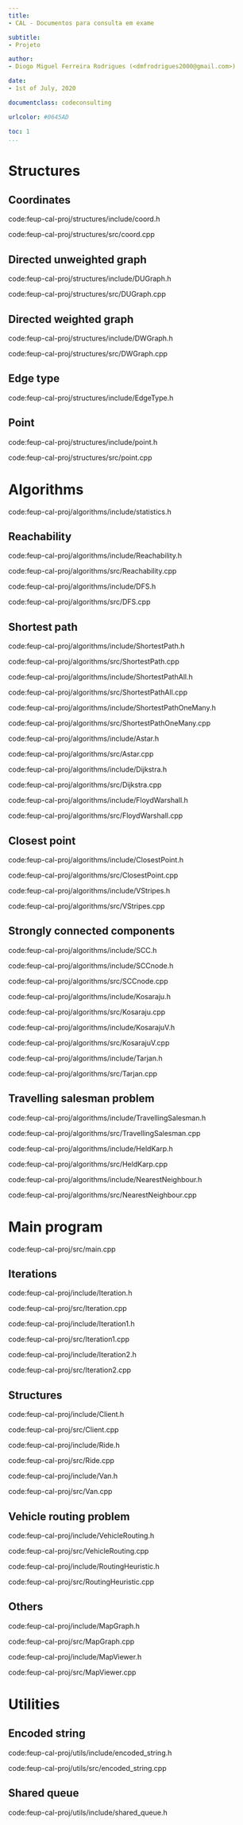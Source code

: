 ```yaml
---
title:
- CAL - Documentos para consulta em exame

subtitle:
- Projeto

author:
- Diogo Miguel Ferreira Rodrigues (<dmfrodrigues2000@gmail.com>)

date:
- 1st of July, 2020

documentclass: codeconsulting

urlcolor: #0645AD

toc: 1
...
```


# Structures

## Coordinates

code:feup-cal-proj/structures/include/coord.h

code:feup-cal-proj/structures/src/coord.cpp

## Directed unweighted graph

code:feup-cal-proj/structures/include/DUGraph.h

code:feup-cal-proj/structures/src/DUGraph.cpp

## Directed weighted graph

code:feup-cal-proj/structures/include/DWGraph.h

code:feup-cal-proj/structures/src/DWGraph.cpp

## Edge type

code:feup-cal-proj/structures/include/EdgeType.h

## Point

code:feup-cal-proj/structures/include/point.h

code:feup-cal-proj/structures/src/point.cpp

# Algorithms

code:feup-cal-proj/algorithms/include/statistics.h

## Reachability

code:feup-cal-proj/algorithms/include/Reachability.h

code:feup-cal-proj/algorithms/src/Reachability.cpp

code:feup-cal-proj/algorithms/include/DFS.h

code:feup-cal-proj/algorithms/src/DFS.cpp

## Shortest path

code:feup-cal-proj/algorithms/include/ShortestPath.h

code:feup-cal-proj/algorithms/src/ShortestPath.cpp

code:feup-cal-proj/algorithms/include/ShortestPathAll.h

code:feup-cal-proj/algorithms/src/ShortestPathAll.cpp

code:feup-cal-proj/algorithms/include/ShortestPathOneMany.h

code:feup-cal-proj/algorithms/src/ShortestPathOneMany.cpp

code:feup-cal-proj/algorithms/include/Astar.h

code:feup-cal-proj/algorithms/src/Astar.cpp

code:feup-cal-proj/algorithms/include/Dijkstra.h

code:feup-cal-proj/algorithms/src/Dijkstra.cpp

code:feup-cal-proj/algorithms/include/FloydWarshall.h

code:feup-cal-proj/algorithms/src/FloydWarshall.cpp

## Closest point

code:feup-cal-proj/algorithms/include/ClosestPoint.h

code:feup-cal-proj/algorithms/src/ClosestPoint.cpp

code:feup-cal-proj/algorithms/include/VStripes.h

code:feup-cal-proj/algorithms/src/VStripes.cpp

## Strongly connected components

code:feup-cal-proj/algorithms/include/SCC.h

code:feup-cal-proj/algorithms/include/SCCnode.h

code:feup-cal-proj/algorithms/src/SCCnode.cpp

code:feup-cal-proj/algorithms/include/Kosaraju.h

code:feup-cal-proj/algorithms/src/Kosaraju.cpp

code:feup-cal-proj/algorithms/include/KosarajuV.h

code:feup-cal-proj/algorithms/src/KosarajuV.cpp

code:feup-cal-proj/algorithms/include/Tarjan.h

code:feup-cal-proj/algorithms/src/Tarjan.cpp

## Travelling salesman problem


code:feup-cal-proj/algorithms/include/TravellingSalesman.h

code:feup-cal-proj/algorithms/src/TravellingSalesman.cpp

code:feup-cal-proj/algorithms/include/HeldKarp.h

code:feup-cal-proj/algorithms/src/HeldKarp.cpp

code:feup-cal-proj/algorithms/include/NearestNeighbour.h

code:feup-cal-proj/algorithms/src/NearestNeighbour.cpp

# Main program

code:feup-cal-proj/src/main.cpp

## Iterations

code:feup-cal-proj/include/Iteration.h

code:feup-cal-proj/src/Iteration.cpp

code:feup-cal-proj/include/Iteration1.h

code:feup-cal-proj/src/Iteration1.cpp

code:feup-cal-proj/include/Iteration2.h

code:feup-cal-proj/src/Iteration2.cpp

## Structures

code:feup-cal-proj/include/Client.h

code:feup-cal-proj/src/Client.cpp

code:feup-cal-proj/include/Ride.h

code:feup-cal-proj/src/Ride.cpp

code:feup-cal-proj/include/Van.h

code:feup-cal-proj/src/Van.cpp

## Vehicle routing problem

code:feup-cal-proj/include/VehicleRouting.h

code:feup-cal-proj/src/VehicleRouting.cpp

code:feup-cal-proj/include/RoutingHeuristic.h

code:feup-cal-proj/src/RoutingHeuristic.cpp

## Others

code:feup-cal-proj/include/MapGraph.h

code:feup-cal-proj/src/MapGraph.cpp

code:feup-cal-proj/include/MapViewer.h

code:feup-cal-proj/src/MapViewer.cpp

# Utilities

## Encoded string

code:feup-cal-proj/utils/include/encoded_string.h

code:feup-cal-proj/utils/src/encoded_string.cpp

## Shared queue

code:feup-cal-proj/utils/include/shared_queue.h
